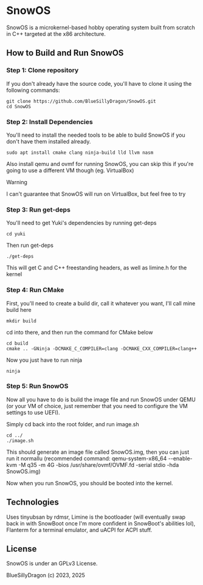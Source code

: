 # SnowOS

SnowOS is a microkernel-based hobby operating system built from scratch in C++ targeted at the x86 architecture.

## How to Build and Run SnowOS

### Step 1: Clone repository

If you don't already have the source code, you'll have to clone it using the following commands:
```
git clone https://github.com/BlueSillyDragon/SnowOS.git
cd SnowOS
```

### Step 2: Install Dependencies

You'll need to install the needed tools to be able to build SnowOS if you don't have them installed already.
```
sudo apt install cmake clang ninja-build lld llvm nasm
```
Also install qemu and ovmf for running SnowOS, you can skip this if you're going to use a different VM though (eg. VirtualBox)
> [!WARNING]
> I can't guarantee that SnowOS will run on VirtualBox, but feel free to try

### Step 3: Run get-deps

You'll need to get Yuki's dependencies by running get-deps
```
cd yuki
```
Then run get-deps
```
./get-deps
```
This will get C and C++ freestanding headers, as well as limine.h for the kernel

### Step 4: Run CMake

First, you'll need to create a build dir, call it whatever you want, I'll call mine build here
```
mkdir build
```
cd into there, and then run the command for CMake below
```
cd build
cmake .. -GNinja -DCMAKE_C_COMPILER=clang -DCMAKE_CXX_COMPILER=clang++
```
Now you just have to run ninja
```
ninja
```

### Step 5: Run SnowOS

Now all you have to do is build the image file and run SnowOS under QEMU (or your VM of choice, just remember that you need to configure the VM settings to use UEFI).

Simply cd back into the root folder, and run image.sh
```
cd ../
./image.sh
```
This should generate an image file called SnowOS.img, then you can just run it normallu (recommended command: qemu-system-x86_64 --enable-kvm -M q35 -m 4G -bios /usr/share/ovmf/OVMF.fd -serial stdio -hda SnowOS.img)

Now when you run SnowOS, you should be booted into the kernel.

## Technologies
Uses tinyubsan by rdmsr, Limine is the bootloader (will eventually swap back in with SnowBoot once I'm more confident in SnowBoot's abilities lol), Flanterm for a terminal emulator, and uACPI for ACPI stuff.

## License
SnowOS is under an GPLv3 License.

BlueSillyDragon (c) 2023, 2025
